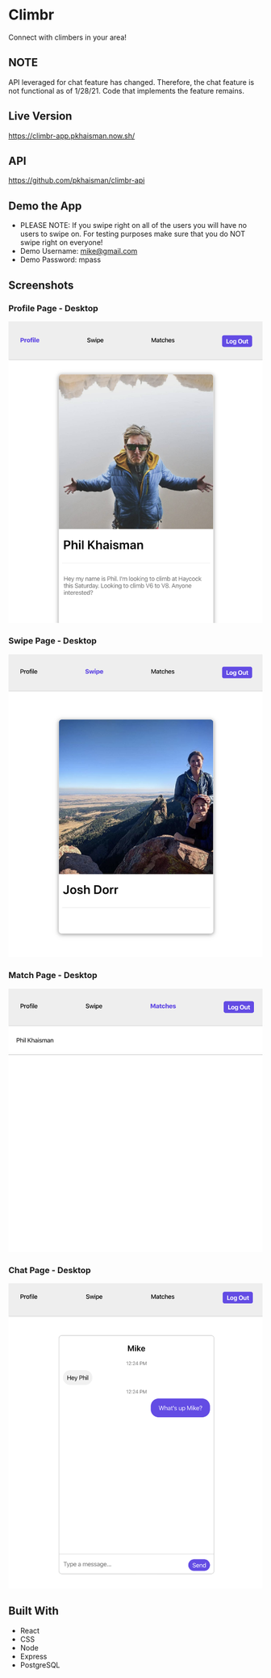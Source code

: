 # Climbr

Connect with climbers in your area!

## NOTE

API leveraged for chat feature has changed. Therefore, the chat feature is not functional as of 1/28/21. Code that implements the feature remains.

## Live Version

https://climbr-app.pkhaisman.now.sh/

## API

https://github.com/pkhaisman/climbr-api

## Demo the App

* PLEASE NOTE: If you swipe right on all of the users you will have no users to swipe on. For testing purposes make sure that you do NOT swipe right on everyone!
* Demo Username: mike@gmail.com
* Demo Password: mpass

## Screenshots

### Profile Page - Desktop

![Profile Page: Mobile view](https://raw.githubusercontent.com/pkhaisman/climbr-client/master/src/photos/profile-page.png)

### Swipe Page - Desktop

![Swipe Page: Mobile view](https://raw.githubusercontent.com/pkhaisman/climbr-client/master/src/photos/swipe-page.png)

### Match Page - Desktop

![Match Page: Mobile view](https://raw.githubusercontent.com/pkhaisman/climbr-client/master/src/photos/match-page.png)

### Chat Page - Desktop

![Chat Page: Mobile view](https://raw.githubusercontent.com/pkhaisman/climbr-client/master/src/photos/chat-page.png)

## Built With

* React
* CSS
* Node
* Express
* PostgreSQL



